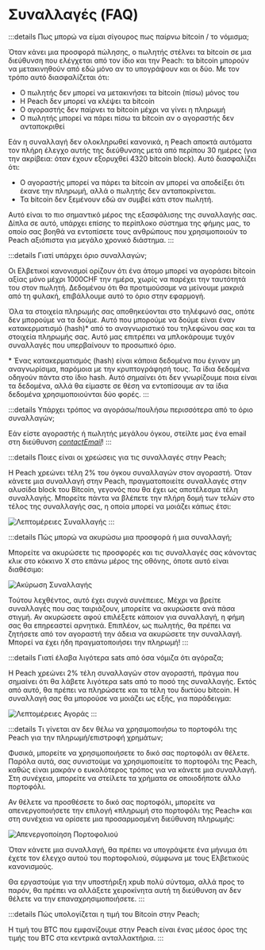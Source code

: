 # Συναλλαγές (FAQ)

:::details Πως μπορώ να είμαι σίγουρος πως παίρνω bitcoin / το νόμισμα;

Όταν κάνει μια προσφορά πώλησης, ο πωλητής στέλνει τα bitcoin σε μια διεύθυνση που ελέγχεται από τον ίδιο και την Peach: τα bitcoin μπορούν να μετακινηθούν από εδώ μόνο αν το υπογράψουν και οι δύο. Με τον τρόπο αυτό διασφαλίζεται ότι:

- Ο πωλητής δεν μπορεί να μετακινήσει τα bitcoin (πίσω) μόνος του
- Η Peach δεν μπορεί να κλέψει τα bitcoin
- Ο αγοραστής δεν παίρνει τα bitcoin μέχρι να γίνει η πληρωμή
- Ο πωλητής μπορεί να πάρει πίσω τα bitcoin αν ο αγοραστής δεν ανταποκριθεί

Εάν η συναλλαγή δεν ολοκληρωθεί κανονικά, η Peach αποκτά αυτόματα τον πλήρη έλεγχο αυτής της διεύθυνσης μετά από περίπου 30 ημέρες (για την ακρίβεια: όταν έχουν εξορυχθεί 4320 bitcoin block). Αυτό διασφαλίζει ότι:

- Ο αγοραστής μπορεί να πάρει τα bitcoin αν μπορεί να αποδείξει ότι έκανε την πληρωμή, αλλά ο πωλητής δεν ανταποκρίνεται.
- Τα bitcoin δεν ξεμένουν εδώ αν συμβεί κάτι στον πωλητή.

Αυτό είναι το πιο σημαντικό μέρος της εξασφάλισης της συναλλαγής σας. Δίπλα σε αυτό, υπάρχει επίσης το περίπλοκο σύστημα της φήμης μας, το οποίο σας βοηθά να εντοπίσετε τους ανθρώπους που χρησιμοποιούν το Peach αξιόπιστα για μεγάλο χρονικό διάστημα.
:::

:::details Γιατί υπάρχει όριο συναλλαγών;

Οι Ελβετικοί κανονισμοί ορίζουν ότι ένα άτομο μπορεί να αγοράσει bitcoin αξίας μόνο μέχρι 1000CHF την ημέρα, χωρίς να παρέχει την ταυτότητά του στον πωλητή. Δεδομένου ότι θα προτιμούσαμε να μείνουμε μακριά από τη φυλακή, επιβάλλουμε αυτό το όριο στην εφαρμογή.

Όλα τα στοιχεία πληρωμής σας αποθηκεύονται στο τηλέφωνό σας, οπότε δεν μπορούμε να τα δούμε. Αυτό που μπορούμε να δούμε είναι έναν κατακερματισμό (hash)\* από το αναγνωριστικό του τηλεφώνου σας και τα στοιχεία πληρωμής σας. Αυτό μας επιτρέπει να μπλοκάρουμε τυχόν συναλλαγές που υπερβαίνουν το προσωπικό όριο.

\* Ένας κατακερματισμός (hash) είναι κάποια δεδομένα που έγιναν μη αναγνωρίσιμα, παρόμοια με την κρυπτογράφησή τους. Τα ίδια δεδομένα οδηγούν πάντα στο ίδιο hash. Αυτό σημαίνει ότι δεν γνωρίζουμε ποια είναι τα δεδομένα, αλλά θα είμαστε σε θέση να εντοπίσουμε αν τα ίδια δεδομένα χρησιμοποιούνται δύο φορές.
:::

:::details Υπάρχει τρόπος να αγοράσω/πουλήσω περισσότερα από το όριο συναλλαγών;

Εάν είστε αγοραστής ή πωλητής μεγάλου όγκου, στείλτε μας ένα email στη διεύθυνση [$contactEmail$](mailto:$contactEmail$)!
:::

:::details Ποιες είναι οι χρεώσεις για τις συναλλαγές στην Peach;

Η Peach χρεώνει τέλη 2% του όγκου συναλλαγών στον αγοραστή. Όταν κάνετε μια συναλλαγή στην Peach, πραγματοποιείτε συναλλαγές στην αλυσίδα block του Bitcoin, γεγονός που θα έχει ως αποτέλεσμα τέλη συναλλαγής. Μπορείτε πάντα να βλέπετε την πλήρη δομή των τελών στο τέλος της συναλλαγής σας, η οποία μπορεί να μοιάζει κάπως έτσι:

![Λεπτομέρειες Συναλλαγής](/img/faq/trading/TradeBreakdowns.png)
:::

:::details Πώς μπορώ να ακυρώσω μια προσφορά ή μια συναλλαγή;

Μπορείτε να ακυρώσετε τις προσφορές και τις συναλλαγές σας κάνοντας κλικ στο κόκκινο Χ στο επάνω μέρος της οθόνης, όποτε αυτό είναι διαθέσιμο:

![Ακύρωση Συναλλαγής](/img/faq/trading/cancel.png)

Τούτου λεχθέντος, αυτό έχει συχνά συνέπειες. Μέχρι να βρείτε συναλλαγές που σας ταιριάζουν, μπορείτε να ακυρώσετε ανά πάσα στιγμή. Αν ακυρώσετε αφού επιλέξετε κάποιον για συναλλαγή, η φήμη σας θα επηρεαστεί αρνητικά. Επιπλέον, ως πωλητής, θα πρέπει να ζητήσετε από τον αγοραστή την άδεια να ακυρώσετε την συναλλαγή. Μπορεί να έχει ήδη πραγματοποιήσει την πληρωμή!
:::

:::details Γιατί έλαβα λιγότερα sats από όσα νόμιζα ότι αγόραζα;

Η Peach χρεώνει 2% τέλη συναλλαγών στον αγοραστή, πράγμα που σημαίνει ότι θα λάβετε λιγότερα sats από το ποσό της συναλλαγής. Εκτός από αυτό, θα πρέπει να πληρώσετε και τα τέλη του δικτύου bitcoin. Η συναλλαγή σας θα μπορούσε να μοιάζει ως εξής, για παράδειγμα:

![Λεπτομέρειες Αγοράς](/img/faq/trading/TradeBreakdownBuy.png)
:::

:::details Τι γίνεται αν δεν θέλω να χρησιμοποιήσω το πορτοφόλι της Peach για την πληρωμή/επιστροφή χρημάτων;

Φυσικά, μπορείτε να χρησιμοποιήσετε το δικό σας πορτοφόλι αν θέλετε. Παρόλα αυτά, σας συνιστούμε να χρησιμοποιείτε το πορτοφόλι της Peach, καθώς είναι μακράν ο ευκολότερος τρόπος για να κάνετε μια συναλλαγή. Στη συνέχεια, μπορείτε να στείλετε τα χρήματα σε οποιοδήποτε άλλο πορτοφόλι.

Αν θέλετε να προσθέσετε το δικό σας πορτοφόλι, μπορείτε να απενεργοποιήσετε την επιλογή «πληρωμή στο πορτοφόλι της Peach» και στη συνέχεια να ορίσετε μια προσαρμοσμένη διεύθυνση πληρωμής:

![Απενεργοποίηση Πορτοφολιού](/img/faq/trading/disablewallet.png)

Όταν κάνετε μια συναλλαγή, θα πρέπει να υπογράψετε ένα μήνυμα ότι έχετε τον έλεγχο αυτού του πορτοφολιού, σύμφωνα με τους Ελβετικούς κανονισμούς.

Θα εργαστούμε για την υποστήριξη xpub πολύ σύντομα, αλλά προς το παρόν, θα πρέπει να αλλάξετε χειροκίνητα αυτή τη διεύθυνση αν δεν θέλετε να την επαναχρησιμοποιήσετε.
:::

:::details Πώς υπολογίζεται η τιμή του Bitcoin στην Peach;

Η τιμή του BTC που εμφανίζουμε στην Peach είναι ένας μέσος όρος της τιμής του BTC στα κεντρικά ανταλλακτήρια.
:::
